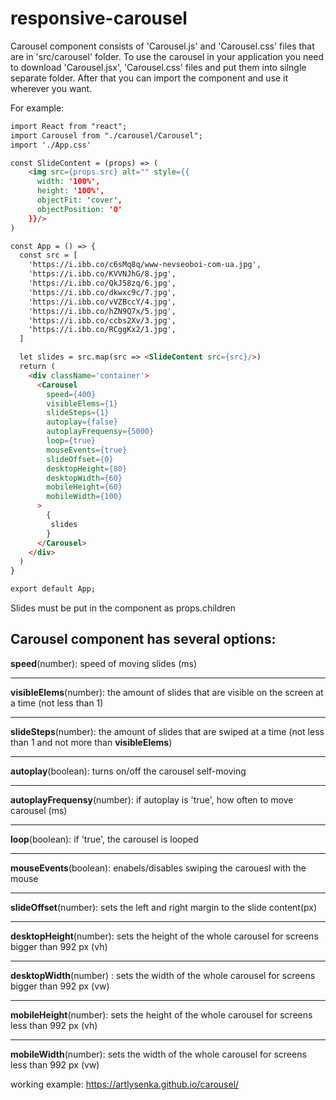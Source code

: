 # responsive-carousel

Carousel component consists of 'Carousel.js' and 'Carousel.css' files that are in 'src/carousel' folder. 
To use the carousel in your application you need to download 'Carousel.jsx', 'Carousel.css' files and put them into silngle separate folder. After that you 
can import the component and use it wherever you want. 

For example: 
```html
import React from "react";
import Carousel from "./carousel/Carousel";
import './App.css'

const SlideContent = (props) => (
    <img src={props.src} alt="" style={{
      width: '100%',
      height: '100%',
      objectFit: 'cover',
      objectPosition: '0'
    }}/>
)

const App = () => {
  const src = [
    'https://i.ibb.co/c6sMq8q/www-nevseoboi-com-ua.jpg', 
    'https://i.ibb.co/KVVNJhG/8.jpg',
    'https://i.ibb.co/QkJ58zq/6.jpg',
    'https://i.ibb.co/dkwxc9c/7.jpg',
    'https://i.ibb.co/vVZBccY/4.jpg',
    'https://i.ibb.co/hZN9Q7x/5.jpg',
    'https://i.ibb.co/ccbs2Xv/3.jpg',
    'https://i.ibb.co/RCggKx2/1.jpg',
  ]

  let slides = src.map(src => <SlideContent src={src}/>)
  return (
    <div className='container'>
      <Carousel
        speed={400}
        visibleElems={1}
        slideSteps={1}
        autoplay={false}
        autoplayFrequensy={5000}
        loop={true}
        mouseEvents={true}
        slideOffset={0}
        desktopHeight={80}
        desktopWidth={60}
        mobileHeight={60}
        mobileWidth={100}
      >
        {
         slides 
        }
      </Carousel>
    </div>
  )
}

export default App;
```
Slides must be put in the component as props.children

Carousel component has several options:
---
**speed**(number): speed of moving slides (ms)
***
**visibleElems**(number): the amount of slides that are visible on the screen at a time (not less than 1)
***
**slideSteps**(number): the amount of slides that are swiped at a time (not less than 1 and not more than **visibleElems**)
***
**autoplay**(boolean): turns on/off the carousel self-moving
***
**autoplayFrequensy**(number): if autoplay is 'true', how often to move carousel (ms)
***
**loop**(boolean): if 'true', the carousel is looped
***
**mouseEvents**(boolean): enabels/disables swiping the carouesl with the mouse
***
**slideOffset**(number): sets the left and right margin to the slide content(px)
***
**desktopHeight**(number): sets the height of the whole carousel for screens bigger than 992 px (vh)
***
**desktopWidth**(number) : sets the width of the whole carousel for screens bigger than 992 px (vw)
***
**mobileHeight**(number): sets the height of the whole carousel for screens less than 992 px (vh)
***
**mobileWidth**(number): sets the width of the whole carousel for screens less than 992 px (vw)

working example: https://artlysenka.github.io/carousel/

